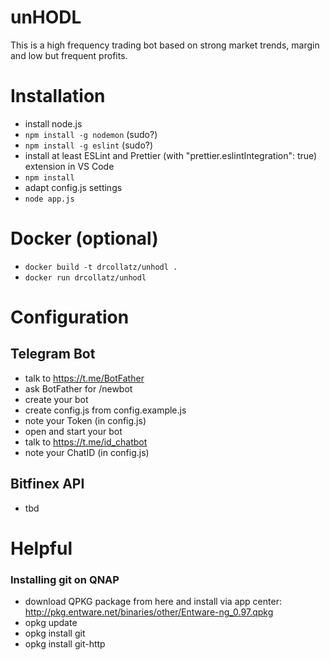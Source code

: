 # unHODL
This is a high frequency trading bot based on strong market trends, margin and low but frequent profits.

# Installation

- install node.js
- `npm install -g nodemon` (sudo?)
- `npm install -g eslint` (sudo?)
- install at least ESLint and Prettier (with "prettier.eslintIntegration": true)  extension in VS Code
- `npm install`
- adapt config.js settings
- `node app.js`

# Docker (optional)

- `docker build -t drcollatz/unhodl .`
- `docker run drcollatz/unhodl`

# Configuration

## Telegram Bot

- talk to https://t.me/BotFather
- ask BotFather for /newbot
- create your bot
- create config.js from config.example.js
- note your Token (in config.js) 
- open and start your bot
- talk to https://t.me/id_chatbot
- note your ChatID (in config.js)

## Bitfinex API

- tbd

# Helpful

### Installing git on QNAP

- download QPKG package from here and install via app center: http://pkg.entware.net/binaries/other/Entware-ng_0.97.qpkg
- opkg update
- opkg install git
- opkg install git-http